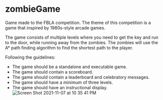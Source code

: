 # zombieGame

Game made to the FBLA competition. The theme of this competition is a game that inspired by 1980s-style arcade games.

The game consists of multiple levels where you need to get the key and run to the door, while running away from the zombies.
The zombies will use the A* path finding algorithm to find the shortest path to the player.

Following the guidelines:
- The game should be a standalone and executable game.
- The game should contain a scoreboard.
- The game should contain a leaderboard and celebratory messages.
- The game should have a minimum of three levels.
- The game should have an instructional display.
![Screen Shot 2021-11-07 at 10 35 41 PM](https://user-images.githubusercontent.com/68495745/141385003-74acfe8a-fd0e-4701-b9c0-5f567703ead8.png)
